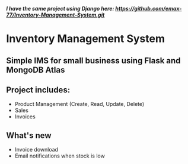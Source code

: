 ***I have the same project using Django here: https://github.com/emax-77/Inventory-Management-System.git***

# Inventory Management System
## Simple IMS for small business using Flask and MongoDB Atlas

## Project includes:

- Product Management (Create, Read, Update, Delete)
- Sales 
- Invoices

## What's new

- Invoice download
- Email notifications when stock is low